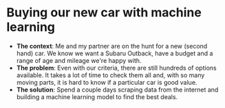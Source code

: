 # Buying our new car with machine learning

- **The context**: Me and my partner are on the hunt for a new (second hand) car. We know we want a Subaru Outback, have a budget and a range of age and mileage we're happy with.
- **The problem**: Even with our criteria, there are still hundreds of options available. It takes a lot of time to check them all and, with so many moving parts, it is hard to know if a particular car is good value. 
- **The solution**: Spend a couple days scraping data from the internet and building a machine learning model to find the best deals.

